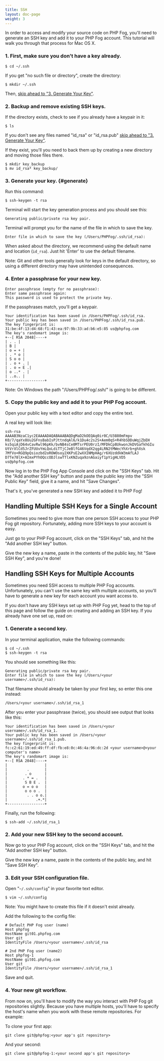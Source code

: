 ```yaml
---
title: SSH
layout: doc-page
weight: 3
---
```


In order to access and modify your source code on PHP Fog, you'll need to generate an SSH key and add it to your PHP Fog account. This tutorial will walk you through that process for Mac OS X. 

### 1. First, make sure you don't have a key already.

    $ cd ~/.ssh

If you get "no such file or directory", create the directory: 

    $ mkdir ~/.ssh

Then, [skip ahead to "3. Generate Your Key"](#generate).

### 2. Backup and remove existing SSH keys.

If the directory exists, check to see if you already have a keypair in it: 

    $ ls

If you don't see any files named "id_rsa" or "id_rsa.pub" [skip ahead to "3. Generate Your Key"](#generate). 

If they exist, you'll you need to back them up by creating a new directory and moving those files there.

	$ mkdir key_backup
	$ mv id_rsa* key_backup/

### 3. Generate your key. {#generate}

Run this command: 

    $ ssh-keygen -t rsa

Terminal will start the key generation process and you should see this:

    Generating public/private rsa key pair.

Terminal will prompt you for the name of the file in which to save the key.

	Enter file in which to save the key (/Users/PHPFog/.ssh/id_rsa):

When asked about the directory, we recommend using the default name and location (`id_rsa`). Just hit 'Enter' to use the default filename.

Note: Git and other tools generally look for keys in the default directory, so using a different directory may have unintended consequences.

### 4. Enter a passphrase for your new key.

	Enter passphrase (empty for no passphrase):
	Enter same passphrase again:
	This password is used to protect the private key.

If the passphrases match, you'll get a keypair.

	Your identification has been saved in /Users/PHPFog/.ssh/id_rsa.
	Your public key has been saved in /Users/PHPFog/.ssh/id_rsa.pub.
	The key fingerprint is:
	31:be:4f:13:d4:68:f1:43:ea:97:9b:33:ad:b6:e5:85 us@phpfog.com
	The key's randomart image is:
	+--[ RSA 2048]----+
	| . . |
	| B |
	| o = + |
	| . * o |
	| S o o |
	| . o + . |
	| . o = E .|
	| o ..* . |
	| ..o.. |
	+-----------------+

Note: On Windows the path "/Users/PHPFog/.ssh/" is going to be different.

### 5. Copy the public key and add it to your PHP Fog account.

Open your public key with a text editor and copy the entire text.

A real key will look like:

	ssh-rsa
	AAAAB3NzaC1yc2EAAAADAQABAAABAQDgMaD2kOEQAq0ir0C/U3880mFmpv
	K0/7/qaYx8Uu2GFnsBabIsPJttndqAl6/k1Du4c2s2S+Aem0qS+R4hbSDDuWqjZbEH
	ks5qiAjD64vCavRwl96pKk/bvNB4sCe0MTsrPEU0rzI/MFDkCp8UkwonJkDVGafkhGIu
	UtVrXlCd5JrZFUUvYmLQoLdiTTjCJeBlfG46VqdX2qg4LRN2tMWecYhXrb+ghXsk
	7MfVo+RGQ9pQsiozbd2oROWOsoy2XKPsE2wXXINMpHAg/r6XUzddkW3mAfLAJ
	D7Te78lX+AImxPYhOQccODJlswTTlxKNZuqa9znAGaiyf1pYigHLVD5
	us@phpfog.com

Now log in to the PHP Fog App Console and click on the "SSH Keys" tab. Hit the "Add another SSH key" button and paste the public key into the "SSH Public Key" field, give it a name, and hit "Save Changes".

That's it, you've generated a new SSH key and added it to PHP Fog!

## Handling Multiple SSH Keys for a Single Account

Sometimes you need to give more than one person SSH access to your PHP Fog git repository. Fortunately, adding more SSH keys to your account is easy. 

Just go to your PHP Fog account, click on the "SSH Keys" tab, and hit the "Add another SSH key" button. 

Give the new key a name, paste in the contents of the public key, hit "Save SSH Key", and you're done!

## Handling SSH Keys for Multiple Accounts

Sometimes you need SSH access to multiple PHP Fog accounts. Unfortunately, you can't use the same key with multiple accounts, so you'll have to generate a new key for each account you want access to. 

If you don't have any SSH keys set up with PHP Fog yet, head to the top of this page and follow the guide on creating and adding an SSH key. If you already have one set up, read on:

### 1. Generate a second key.

In your terminal application, make the following commands:

    $ cd ~/.ssh
    $ ssh-keygen -t rsa

You should see something like this:

    Generating public/private rsa key pair.
	Enter file in which to save the key (/Users/<your username>/.ssh/id_rsa): 

That filename should already be taken by your first key, so enter this one instead:

	/Users/<your username>/.ssh/id_rsa_1 

After you enter your passphrase (twice), you should see output that looks like this: 

	Your identification has been saved in /Users/<your username>/.ssh/id_rsa_1.
	Your public key has been saved in /Users/<your username>/.ssh/id_rsa_1.pub.
	The key fingerprint is:
	fc:c2:61:19:ed:49:ff:df:fb:e8:0c:46:4a:96:dc:2d <your username>@<your computer's name>
	The key's randomart image is:
	+--[ RSA 2048]----+
	|                 |
	|         .       |
	|        . o      |
	|       . * = .   |
	|        S B E .  |
	|       o = o o   |
	|        o o o .  |
	|         . . o o.|
	|             .+.*|
	+-----------------+

Finally, run the following:

	$ ssh-add ~/.ssh/id_rsa_1

### 2. Add your new SSH key to the second account.

Now go to your PHP Fog account, click on the "SSH Keys" tab, and hit the "Add another SSH key" button. 

Give the new key a name, paste in the contents of the public key, and hit "Save SSH Key".

### 3. Edit your SSH configuration file.

Open "`~/.ssh/config`" in your favorite text editor.

	$ vim ~/.ssh/config

Note: You might have to create this file if it doesn't exist already.

Add the following to the config file: 

	# Default PHP Fog user (name)
	Host phpfog
	HostName git01.phpfog.com
	User git
	IdentityFile /Users/<your username>/.ssh/id_rsa

	# 2nd PHP Fog user (name2)
	Host phpfog-1
	HostName git01.phpfog.com
	User git
	IdentityFile /Users/<your username>/.ssh/id_rsa_1

Save and quit. 

### 4. Your new git workflow.

From now on, you'll have to modify the way you interact with PHP Fog git repositories slightly. Because you have multiple hosts, you'll have to specify the host's name when you work with these remote repositories. For example:

To clone your first app:

	git clone git@phpfog:<your app's git repository>

And your second:

	git clone git@phpfog-1:<your second app's git repository>
